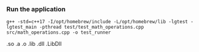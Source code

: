 ### Run the application

```
g++ -std=c++17 -I/opt/homebrew/include -L/opt/homebrew/lib -lgtest -lgtest_main -pthread test/test_math_operations.cpp src/math_operations.cpp -o test_runner
```

.so
.a 
.o
.lib
.dll
.LibDll
